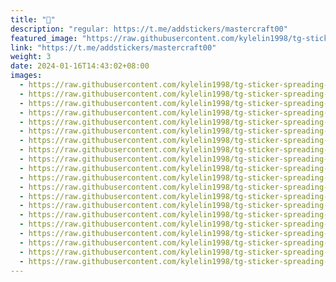 ```yaml
---
title: "🍞"
description: "regular: https://t.me/addstickers/mastercraft00"
featured_image: "https://raw.githubusercontent.com/kylelin1998/tg-sticker-spreading-worldwide-images/main/img/cd324e93-90c9-49f8-8109-394af97084e7.jpg"
link: "https://t.me/addstickers/mastercraft00"
weight: 3
date: 2024-01-16T14:43:02+08:00
images:
  - https://raw.githubusercontent.com/kylelin1998/tg-sticker-spreading-worldwide-images/main/img/cd324e93-90c9-49f8-8109-394af97084e7.jpg
  - https://raw.githubusercontent.com/kylelin1998/tg-sticker-spreading-worldwide-images/main/img/99b16e74-d911-4bfc-adee-874e6a7e312d.jpg
  - https://raw.githubusercontent.com/kylelin1998/tg-sticker-spreading-worldwide-images/main/img/f5ce3b29-28af-4e6d-8d74-aed36a3fc4df.jpg
  - https://raw.githubusercontent.com/kylelin1998/tg-sticker-spreading-worldwide-images/main/img/c1517f7c-706a-487d-b0fa-370b37b55f56.jpg
  - https://raw.githubusercontent.com/kylelin1998/tg-sticker-spreading-worldwide-images/main/img/97043167-b76d-4fa7-95fa-f7155526cf03.jpg
  - https://raw.githubusercontent.com/kylelin1998/tg-sticker-spreading-worldwide-images/main/img/dbb4fb8a-78f7-4377-8431-d5966d73a157.jpg
  - https://raw.githubusercontent.com/kylelin1998/tg-sticker-spreading-worldwide-images/main/img/f83b4bbf-8920-44f3-98fd-187979f9d2f7.jpg
  - https://raw.githubusercontent.com/kylelin1998/tg-sticker-spreading-worldwide-images/main/img/1d2a62a2-5923-4692-a9e3-026a33d4a37c.jpg
  - https://raw.githubusercontent.com/kylelin1998/tg-sticker-spreading-worldwide-images/main/img/6cb159ac-c53f-47a8-81b9-60aa1af825e0.jpg
  - https://raw.githubusercontent.com/kylelin1998/tg-sticker-spreading-worldwide-images/main/img/e8b3565c-3002-4ea6-a2b8-e2336f050407.jpg
  - https://raw.githubusercontent.com/kylelin1998/tg-sticker-spreading-worldwide-images/main/img/0029ff19-f139-4c78-9f93-a793dc965f8c.jpg
  - https://raw.githubusercontent.com/kylelin1998/tg-sticker-spreading-worldwide-images/main/img/3a9fb6ac-5b50-4a86-8c65-9b1dc290c8d2.jpg
  - https://raw.githubusercontent.com/kylelin1998/tg-sticker-spreading-worldwide-images/main/img/cd3dd900-7e9a-4f59-bb72-7a9641d8304e.jpg
  - https://raw.githubusercontent.com/kylelin1998/tg-sticker-spreading-worldwide-images/main/img/29a08a95-dff9-4c97-85ce-f02f6ac385f6.jpg
  - https://raw.githubusercontent.com/kylelin1998/tg-sticker-spreading-worldwide-images/main/img/61cb65fe-65a0-4ca9-9906-b5f5af9a44b8.jpg
  - https://raw.githubusercontent.com/kylelin1998/tg-sticker-spreading-worldwide-images/main/img/f2d1c338-0ce2-473b-ae9d-968aaae38dc7.jpg
  - https://raw.githubusercontent.com/kylelin1998/tg-sticker-spreading-worldwide-images/main/img/a14edc3f-0255-44fc-abb0-a42d87a1c057.jpg
  - https://raw.githubusercontent.com/kylelin1998/tg-sticker-spreading-worldwide-images/main/img/023886a8-ed0a-41fb-aeb2-ff1083e39dcd.jpg
  - https://raw.githubusercontent.com/kylelin1998/tg-sticker-spreading-worldwide-images/main/img/e5b1e212-6d2b-44db-bd97-033f5f6ec21c.jpg
  - https://raw.githubusercontent.com/kylelin1998/tg-sticker-spreading-worldwide-images/main/img/59c86fb7-60a1-4bf5-a2f8-59765cf1ddc8.jpg
---
```

